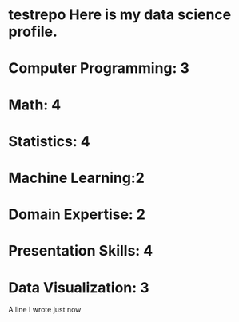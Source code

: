 # testrepo Here is my data science profile.  
# Computer Programming: 3
# Math: 4
# Statistics: 4
# Machine Learning:2
# Domain Expertise: 2
# Presentation Skills: 4
# Data Visualization: 3
A line I wrote just now
